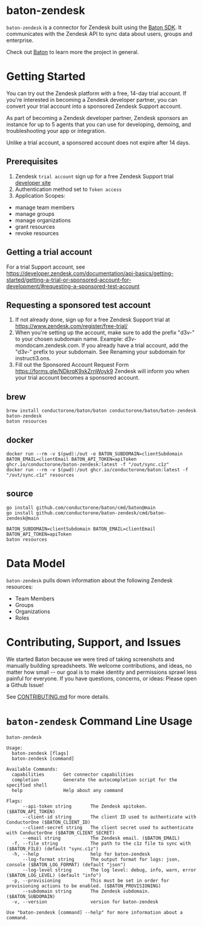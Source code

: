 # baton-zendesk
`baton-zendesk` is a connector for Zendesk built using the [Baton SDK](https://github.com/conductorone/baton-sdk). It communicates with the Zendesk API to sync data about users, groups and enterprise.

Check out [Baton](https://github.com/conductorone/baton) to learn more the project in general.

# Getting Started
You can try out the Zendesk platform with a free, 14-day trial account. If you're interested in becoming a Zendesk developer partner, you can convert your trial account into a sponsored Zendesk Support account.

As part of becoming a Zendesk developer partner, Zendesk sponsors an instance for up to 5 agents that you can use for developing, demoing, and troubleshooting your app or integration.

Unlike a trial account, a sponsored account does not expire after 14 days.
## Prerequisites

1. Zendesk `trial account` sign up for a free Zendesk Support trial  [developer site](https://www.zendesk.com/register/)
2. Authentication method set to `Token access`
3. Application Scopes: 
  - manage team members
  - manage groups
  - manage organizations
  - grant resources
  - revoke resources

## Getting a trial account
For a trial Support account, see 
https://developer.zendesk.com/documentation/api-basics/getting-started/getting-a-trial-or-sponsored-account-for-development/#requesting-a-sponsored-test-account

## Requesting a sponsored test account
1. If not already done, sign up for a free Zendesk Support trial at https://www.zendesk.com/register/free-trial/
2. When you're setting up the account, make sure to add the prefix "d3v-" to your chosen subdomain name. Example: d3v-mondocam.zendesk.com.
If you already have a trial account, add the "d3v-" prefix to your subdomain. See Renaming your subdomain for instructi3.ons.
3. Fill out the Sponsored Account Request Form https://forms.gle/NDkrqK9xkZrnWoyk9
Zendesk will inform you when your trial account becomes a sponsored account.

## brew

```
brew install conductorone/baton/baton conductorone/baton/baton-zendesk
baton-zendesk
baton resources
```

## docker

```
docker run --rm -v $(pwd):/out -e BATON_SUBDOMAIN=clientSubdomain BATON_EMAIL=clientEmail BATON_API_TOKEN=apiToken ghcr.io/conductorone/baton-zendesk:latest -f "/out/sync.c1z"
docker run --rm -v $(pwd):/out ghcr.io/conductorone/baton:latest -f "/out/sync.c1z" resources
```

## source

```
go install github.com/conductorone/baton/cmd/baton@main
go install github.com/conductorone/baton-zendesk/cmd/baton-zendesk@main

BATON_SUBDOMAIN=clientSubdomain BATON_EMAIL=clientEmail BATON_API_TOKEN=apiToken 
baton resources
```

# Data Model

`baton-zendesk` pulls down information about the following Zendesk resources:
- Team Members
- Groups
- Organizations
- Roles

# Contributing, Support, and Issues

We started Baton because we were tired of taking screenshots and manually building spreadsheets. We welcome contributions, and ideas, no matter how small -- our goal is to make identity and permissions sprawl less painful for everyone. If you have questions, concerns, or ideas: Please open a Github Issue!

See [CONTRIBUTING.md](https://github.com/ConductorOne/baton/blob/main/CONTRIBUTING.md) for more details.

# `baton-zendesk` Command Line Usage

```
baton-zendesk

Usage:
  baton-zendesk [flags]
  baton-zendesk [command]

Available Commands:
  capabilities       Get connector capabilities
  completion         Generate the autocompletion script for the specified shell
  help               Help about any command

Flags:
      --api-token string       The Zendesk apitoken. ($BATON_API_TOKEN)
      --client-id string       The client ID used to authenticate with ConductorOne ($BATON_CLIENT_ID)
      --client-secret string   The client secret used to authenticate with ConductorOne ($BATON_CLIENT_SECRET)
      --email string           The Zendesk email. ($BATON_EMAIL)
  -f, --file string            The path to the c1z file to sync with ($BATON_FILE) (default "sync.c1z")
  -h, --help                   help for baton-zendesk
      --log-format string      The output format for logs: json, console ($BATON_LOG_FORMAT) (default "json")
      --log-level string       The log level: debug, info, warn, error ($BATON_LOG_LEVEL) (default "info")
  -p, --provisioning           This must be set in order for provisioning actions to be enabled. ($BATON_PROVISIONING)
      --subdomain string       The Zendesk subdomain. ($BATON_SUBDOMAIN)
  -v, --version                version for baton-zendesk

Use "baton-zendesk [command] --help" for more information about a command.
```
